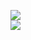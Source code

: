 [![](https://img.shields.io/badge/Made%20With-Github%20Spray-lightgrey.svg?style=for-the-badge&logo=github)](https://github.com/Annihil/github-spray#4734)  
[![](https://i.imgur.com/2DrTn0Z.gif)](https://github.com/Annihil/github-spray)